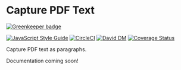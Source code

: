 # Capture PDF Text

[![Greenkeeper badge](https://badges.greenkeeper.io/jacksteamdev/capture-pdf-text.svg)](https://greenkeeper.io/)

[![JavaScript Style Guide](https://img.shields.io/badge/code_style-standard-brightgreen.svg)](https://standardjs.com)
[![CircleCI](https://img.shields.io/circleci/project/github/jacksteamdev/capture-pdf-text.svg)](https://circleci.com/gh/jacksteamdev/capture-pdf-text-api/tree/master)
[![David DM](https://david-dm.org/jacksteamdev/capture-pdf-text.svg)](https://david-dm.org/)
[![Coverage Status](https://coveralls.io/repos/github/jacksteamdev/capture-pdf-text/badge.svg?branch=master)](https://coveralls.io/github/jacksteamdev/capture-pdf-text?branch=master)

Capture PDF text as paragraphs.

Documentation coming soon!
